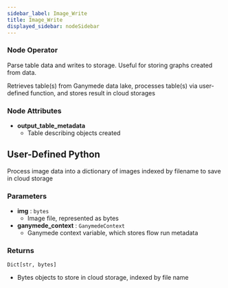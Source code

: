 ```yaml
---
sidebar_label: Image_Write
title: Image_Write
displayed_sidebar: nodeSidebar
---
```


### Node Operator
Parse table data and writes to storage.  Useful for storing graphs created from data.

Retrieves table(s) from Ganymede data lake, processes table(s) via user-defined function,
and stores result in cloud storages


### Node Attributes
- **output_table_metadata**
  - Table describing objects created
## User-Defined Python
Process image data into a dictionary of images indexed by filename to save in cloud storage


### Parameters
- **img** : `bytes`
    - Image file, represented as bytes
- **ganymede_context** : `GanymedeContext`
    - Ganymede context variable, which stores flow run metadata


### Returns
`Dict[str, bytes]`
  - Bytes objects to store in cloud storage, indexed by file name